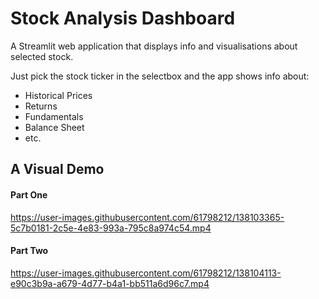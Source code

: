 # Stock Analysis Dashboard
A Streamlit web application that displays info and visualisations about selected stock.

Just pick the stock ticker in the selectbox and the app shows info about:
- Historical Prices
- Returns
- Fundamentals
- Balance Sheet
- etc.


## A Visual Demo

#### Part One

https://user-images.githubusercontent.com/61798212/138103365-5c7b0181-2c5e-4e83-993a-795c8a974c54.mp4

#### Part Two

https://user-images.githubusercontent.com/61798212/138104113-e90c3b9a-a679-4d77-b4a1-bb511a6d96c7.mp4
